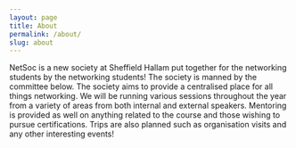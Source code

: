 ```yaml
---
layout: page
title: About
permalink: /about/
slug: about
---
```


NetSoc is a new society at Sheffield Hallam put together for the networking students by the networking students! The society is manned by the committee below. The society aims to provide a centralised place for all things networking. We will be running various sessions throughout the year from a variety of areas from both internal and external speakers. Mentoring is provided as well on anything related to the course and those wishing to pursue certifications. Trips are also planned such as organisation visits and any other interesting events!

